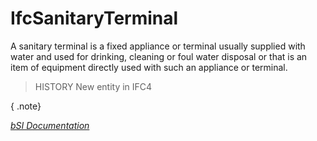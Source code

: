 IfcSanitaryTerminal
===================
A sanitary terminal is a fixed appliance or terminal usually supplied with
water and used for drinking, cleaning or foul water disposal or that is an
item of equipment directly used with such an appliance or terminal.  
  
> HISTORY  New entity in IFC4  
  
{ .note}  
>  
[ _bSI
Documentation_](https://standards.buildingsmart.org/IFC/DEV/IFC4_2/FINAL/HTML/schema/ifcplumbingfireprotectiondomain/lexical/ifcsanitaryterminal.htm)


